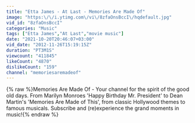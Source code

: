 ```yaml
---
title: "Etta James - At Last - Memories Are Made Of"
image: "https:\/\/i.ytimg.com\/vi\/8zfaOnsBccI\/hqdefault.jpg"
vid_id: "8zfaOnsBccI"
categories: "Music"
tags: ["Etta James","At Last","movie music"]
date: "2021-10-20T20:46:07+03:00"
vid_date: "2012-11-26T15:19:15Z"
duration: "PT3M1S"
viewcount: "411845"
likeCount: "4870"
dislikeCount: "159"
channel: "memoriesaremadeof"
---
```

{% raw %}Memories Are Made Of - Your channel for the spirit of the good old days. From Marilyn Monroes 'Happy Birthday Mr. President' to Dean Martin's 'Memories Are Made of This', from classic Hollywood themes to famous musicals. Subscribe and (re)experience the grand moments in music!{% endraw %}
